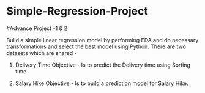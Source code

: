 # Simple-Regression-Project
#Advance Project -1 & 2

Build a simple linear regression model by performing EDA and do necessary transformations and select the best model using Python.
There are two datasets which are shared - 
1. Delivery Time 
	Objective  - Is to predict the Delivery time using Sorting time

2. Salary Hike
	Objective -  Is to build a prediction model for Salary Hike.
